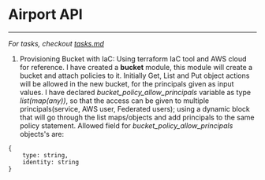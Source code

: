 # Airport API

<!-- My thought process and decisions goes here -->

---
_For tasks, checkout [tasks.md](tasks.md)_

1. Provisioning Bucket with IaC: Using terraform IaC tool and AWS cloud for reference. I have created a **bucket** module, this module will create a bucket and attach policies to it. Initially Get, List and Put object actions will be allowed in the new bucket, for the principals given as input values. I have declared *bucket_policy_allow_principals* variable as type *list(map(any))*, so that the access can be given to multiple principals(service, AWS user, Federated users); using a dynamic block that will go through the list maps/objects and add principals to the same policy statement. Allowed field for *bucket_policy_allow_principals* objects's are:
```
{
    type: string,
    identity: string
}
```
